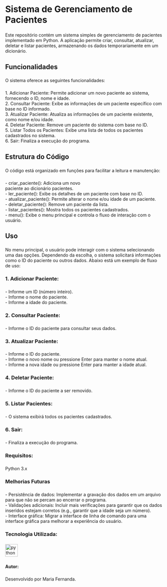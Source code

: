 <h1 align="left">Sistema de Gerenciamento de Pacientes</h1>

###

<p align="left">Este repositório contém um sistema simples de gerenciamento de pacientes implementado em Python. A aplicação permite criar, consultar, atualizar, deletar e listar pacientes, armazenando os dados temporariamente em um dicionário.</p>

###

<h2 align="left">Funcionalidades</h2>

###

<p align="left">O sistema oferece as seguintes funcionalidades:</p>

###

<p align="left">1. Adicionar Paciente: Permite adicionar um novo paciente ao sistema, fornecendo o ID, nome e idade.<br>2. Consultar Paciente: Exibe as informações de um paciente específico com base no ID informado.<br>3. Atualizar Paciente: Atualiza as informações de um paciente existente, como nome e/ou idade.<br>4. Deletar Paciente: Remove um paciente do sistema com base no ID.<br>5. Listar Todos os Pacientes: Exibe uma lista de todos os pacientes cadastrados no sistema.<br>6. Sair: Finaliza a execução do programa.</p>

###

<h2 align="left">Estrutura do Código</h2>

###

<p align="left">O código está organizado em funções para facilitar a leitura e manutenção:</p>

###

<p align="left">- criar_paciente(): Adiciona um novo <br>paciente ao dicionário pacientes.<br>- ler_paciente(): Exibe os detalhes de um paciente com base no ID.<br>- atualizar_paciente(): Permite alterar o nome e/ou idade de um paciente.<br>- deletar_paciente(): Remove um paciente da lista.<br>- listar_pacientes(): Mostra todos os pacientes cadastrados.<br>- menu(): Exibe o menu principal e controla o fluxo de interação com o usuário.</p>

###

<h2 align="left">Uso</h2>

###

<p align="left">No menu principal, o usuário pode interagir com o sistema selecionando uma das opções. Dependendo da escolha, o sistema solicitará informações como o ID do paciente ou outros dados. Abaixo está um exemplo de fluxo de uso:</p>

###

<h3 align="left">1. Adicionar Paciente:</h3>

###

<p align="left">- Informe um ID (número inteiro).<br>- Informe o nome do paciente.<br>- Informe a idade do paciente.</p>

###

<h3 align="left">2. Consultar Paciente:</h3>

###

<p align="left">- Informe o ID do paciente para consultar seus dados.</p>

###

<h3 align="left">3. Atualizar Paciente:</h3>

###

<p align="left">- Informe o ID do paciente.<br>- Informe o novo nome ou pressione Enter para manter o nome atual.<br>- Informe a nova idade ou pressione Enter para manter a idade atual.</p>

###

<h3 align="left">4. Deletar Paciente:</h3>

###

<p align="left">- Informe o ID do paciente a ser removido.</p>

###

<h3 align="left">5. Listar Pacientes:</h3>

###

<p align="left">- O sistema exibirá todos os pacientes cadastrados.</p>

###

<h3 align="left">6. Sair:</h3>

###

<p align="left">- Finaliza a execução do programa.</p>

###

<h3 align="left">Requisitos:</h3>

###

<p align="left">Python 3.x</p>

###

<h3 align="left">Melhorias Futuras</h3>

###

<p align="left">- Persistência de dados: Implementar a gravação dos dados em um arquivo para que não se percam ao encerrar o programa.<br>- Validações adicionais: Incluir mais verificações para garantir que os dados inseridos estejam corretos (e.g., garantir que a idade seja um número).<br>- Interface gráfica: Migrar a interface de linha de comando para uma interface gráfica para melhorar a experiência do usuário.</p>

###

<h3 align="left">Tecnologia Utilizada:</h3>

###

<div align="left">
  <img src="https://cdn.jsdelivr.net/gh/devicons/devicon/icons/python/python-original.svg" height="40" alt="python logo"  />
</div>

###

<h4 align="left">Autor:</h4>

###

<p align="left">Desenvolvido por Maria Fernanda.</p>

###
